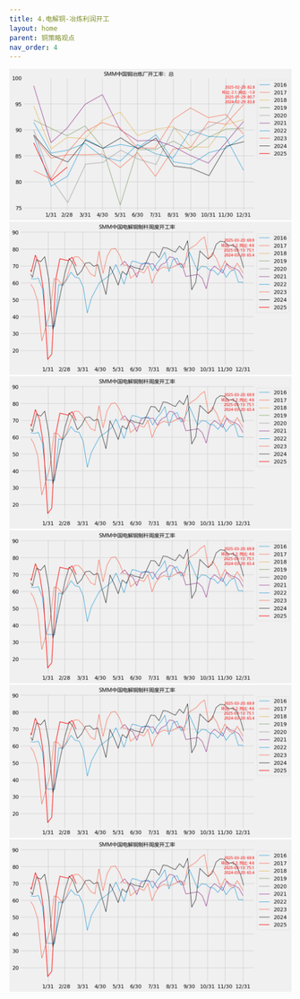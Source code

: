 ```yaml
---
title: 4.电解铜-冶炼利润开工
layout: home
parent: 铜策略观点
nav_order: 4
---
```



<img src="Charts/SMM%E4%B8%AD%E5%9B%BD%E9%93%9C%E5%86%B6%E7%82%BC%E5%8E%82%E5%BC%80%E5%B7%A5%E7%8E%87%EF%BC%9A%E6%80%BB.png" alt="总开工">

<img src="Charts/SMM%E4%B8%AD%E5%9B%BD%E7%94%B5%E8%A7%A3%E9%93%9C%E5%88%B6%E6%9D%86%E5%91%A8%E5%BA%A6%E5%BC%80%E5%B7%A5%E7%8E%87.png" alt="铜杆开工">

<img src="Charts/SMM%E4%B8%AD%E5%9B%BD%E7%94%B5%E8%A7%A3%E9%93%9C%E5%88%B6%E6%9D%86%E5%91%A8%E5%BA%A6%E5%BC%80%E5%B7%A5%E7%8E%87.png" alt="铜杆开工">

<img src="Charts/SMM%E4%B8%AD%E5%9B%BD%E7%94%B5%E8%A7%A3%E9%93%9C%E5%88%B6%E6%9D%86%E5%91%A8%E5%BA%A6%E5%BC%80%E5%B7%A5%E7%8E%87.png" alt="铜杆开工">

<img src="Charts/SMM%E4%B8%AD%E5%9B%BD%E7%94%B5%E8%A7%A3%E9%93%9C%E5%88%B6%E6%9D%86%E5%91%A8%E5%BA%A6%E5%BC%80%E5%B7%A5%E7%8E%87.png" alt="铜杆开工">

<img src="Charts/SMM%E4%B8%AD%E5%9B%BD%E7%94%B5%E8%A7%A3%E9%93%9C%E5%88%B6%E6%9D%86%E5%91%A8%E5%BA%A6%E5%BC%80%E5%B7%A5%E7%8E%87.png" alt="铜杆开工">
